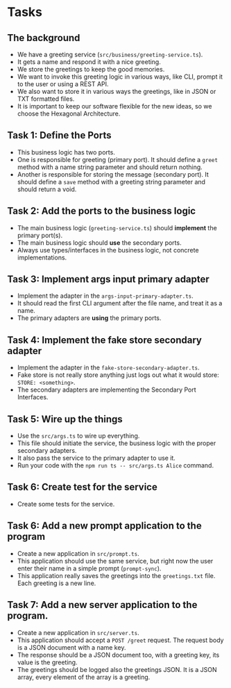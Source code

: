 # Tasks

## The background

- We have a greeting service (`src/business/greeting-service.ts`).
- It gets a name and respond it with a nice greeting. 
- We store the greetings to keep the good memories.
- We want to invoke this greeting logic in various ways, like CLI, prompt it to the user or using a REST API.
- We also want to store it in various ways the greetings, like in JSON or TXT formatted files. 
- It is important to keep our software flexible for the new ideas, so we choose the Hexagonal Architecture.

## Task 1: Define the Ports

- This business logic has two ports.
- One is responsible for greeting (primary port). It should define a `greet` method with a name string parameter and should return nothing.
- Another is responsible for storing the message (secondary port). It should define a `save` method with a greeting string parameter and should return a void. 

## Task 2: Add the ports to the business logic

- The main business logic (`greeting-service.ts`) should **implement** the primary port(s).
- The main business logic should **use** the secondary ports. 
- Always use types/interfaces in the business logic, not concrete implementations.

## Task 3: Implement args input primary adapter

- Implement the adapter in the `args-input-primary-adapter.ts`. 
- It should read the first CLI argument after the file name, and treat it as a name.
- The primary adapters are **using** the primary ports.

## Task 4: Implement the fake store secondary adapter

- Implement the adapter in the `fake-store-secondary-adapter.ts`.
- Fake store is not really store anything just logs out what it would store: `STORE: <something>`.
- The secondary adapters are implementing the Secondary Port Interfaces.

## Task 5: Wire up the things

- Use the `src/args.ts` to wire up everything.
- This file should initiate the service, the business logic with the proper secondary adapters.
- It also pass the service to the primary adapter to use it.
- Run your code with the `npm run ts -- src/args.ts Alice` command.

## Task 6: Create test for the service

- Create some tests for the service.

## Task 6: Add a new prompt application to the program

- Create a new application in `src/prompt.ts`.
- This application should use the same service, but right now the user enter their name
in a simple prompt (`prompt-sync`). 
- This application really saves the greetings into the `greetings.txt` file. Each greeting is a new line.

## Task 7: Add a new server application to the program.

- Create a new application in `src/server.ts`.
- This application should accept a `POST /greet` request. The request body is a JSON document with a name key.
- The response should be a JSON document too, with a greeting key, its value is the greeting.
- The greetings should be logged also the greetings JSON. It is a JSON array, every element of the array is a greeting.